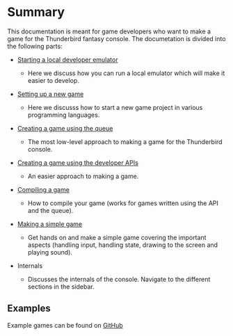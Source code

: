# Summary

This documentation is meant for game developers who want to make a game for
the Thunderbird fantasy console. The documetation is divided into the following parts:

- [Starting a local developer emulator](developer-emulator)
  - Here we discuss how you can run a local emulator which will make it easier
    to develop.
- [Setting up a new game](setup)
  - Here we discusss how to start a new game project in various programming languages.
- [Creating a game using the queue](queue)
  - The most low-level approach to making a game for the Thunderbird console.
- [Creating a game using the developer APIs](developer-api)
  - An easier approach to making a game.
- [Compiling a game](compiling)
  - How to compile your game (works for games written using the API and the queue).
- [Making a simple game](example-game)
  - Get hands on and make a simple game covering the important aspects (handling input,
    handling state, drawing to the screen and playing sound).


- Internals
  - Discusses the internals of the console. Navigate to the different sections in the sidebar.
  
## Examples

Example games can be found on [GitHub](https://github.com/Jomy10/thunderbird/tree/master/examples)
